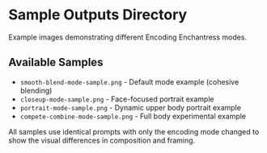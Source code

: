 # Sample Outputs Directory

Example images demonstrating different Encoding Enchantress modes.

## Available Samples

- `smooth-blend-mode-sample.png` - Default mode example (cohesive blending)
- `closeup-mode-sample.png` - Face-focused portrait example  
- `portrait-mode-sample.png` - Dynamic upper body portrait example
- `compete-combine-mode-sample.png` - Full body experimental example

All samples use identical prompts with only the encoding mode changed to show the visual differences in composition and framing.
